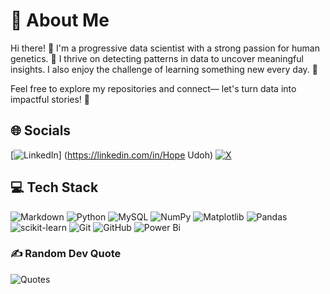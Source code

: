 # 💫 About Me

Hi there! 👋
I'm a progressive data scientist with a strong passion for human genetics. 🔬
I thrive on detecting patterns in data to uncover meaningful
insights.
 I also enjoy the challenge of learning something new every day. 🌟

Feel free to explore my repositories and connect—
let's turn data into impactful stories! 🚀

## 🌐 Socials

[![LinkedIn](https://img.shields.io/badge/LinkedIn-%230077B5.svg?logo=linkedin&logoColor=white)]
(<https://linkedin.com/in/Hope> Udoh)
[![X](https://img.shields.io/badge/X-black.svg?logo=X&logoColor=white)](https://x.com/hopee_id)

## 💻 Tech Stack

![Markdown](https://img.shields.io/badge/markdown-%23000000.svg?style=for-the-badge&logo=markdown&logoColor=white)
![Python](https://img.shields.io/badge/python-3670A0?style=for-the-badge&logo=python&logoColor=ffdd54)
![MySQL](https://img.shields.io/badge/mysql-4479A1.svg?style=for-the-badge&logo=mysql&logoColor=white)
![NumPy](https://img.shields.io/badge/numpy-%23013243.svg?style=for-the-badge&logo=numpy&logoColor=white)
![Matplotlib](https://img.shields.io/badge/Matplotlib-%23ffffff.svg?style=for-the-badge&logo=Matplotlib&logoColor=black)
![Pandas](https://img.shields.io/badge/pandas-%23150458.svg?style=for-the-badge&logo=pandas&logoColor=white)
![scikit-learn](https://img.shields.io/badge/scikit--learn-%23F7931E.svg?style=for-the-badge&logo=scikit-learn&logoColor=white)
![Git](https://img.shields.io/badge/git-%23F05033.svg?style=for-the-badge&logo=git&logoColor=white)
![GitHub](https://img.shields.io/badge/github-%23121011.svg?style=for-the-badge&logo=github&logoColor=white)
![Power Bi](https://img.shields.io/badge/power_bi-F2C811?style=for-the-badge&logo=powerbi&logoColor=black)

### ✍️ Random Dev Quote

![Quotes](https://quotes-github-readme.vercel.app/api?type=horizontal&theme=radical)
